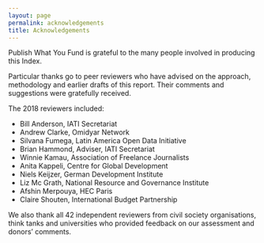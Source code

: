 ```yaml
---
layout: page
permalink: acknowledgements
title: Acknowledgements
---
```


Publish What You Fund is grateful to the many people involved in producing this Index.

Particular thanks go to peer reviewers who have advised on the approach, methodology and earlier drafts of this report. Their comments and suggestions were gratefully received.

The 2018 reviewers included:

 * Bill Anderson, IATI Secretariat
 * Andrew Clarke, Omidyar Network
 * Silvana Fumega, Latin America Open Data Initiative
 * Brian Hammond, Adviser, IATI Secretariat
 * Winnie Kamau, Association of Freelance Journalists
 * Anita Kappeli, Centre for Global Development
 * Niels Keijzer, German Development Institute
 * Liz Mc Grath, National Resource and Governance Institute
 * Afshin Merpouya, HEC Paris
 * Claire Shouten, International Budget Partnership

We also thank all 42 independent reviewers from civil society organisations, think tanks and universities who provided feedback on our assessment and donors’ comments.
